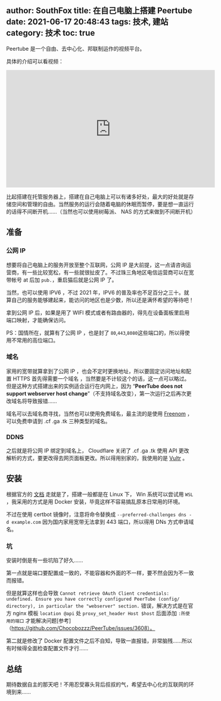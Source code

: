 author:  SouthFox
title: 在自己电脑上搭建 Peertube
date: 2021-06-17 20:48:43
tags: 技术, 建站 
category: 技术
toc: true
---

Peertube 是一个自由、去中心化、邦联制运作的视频平台。

<!--more-->

具体的介绍可以看视频：

<iframe width="560" height="315" sandbox="allow-same-origin allow-scripts allow-popups" title="What is PeerTube?" src="https://framatube.org/videos/embed/9c9de5e8-0a1e-484a-b099-e80766180a6d?subtitle=zh" frameborder="0" allowfullscreen></iframe>

比起搭建在托管服务器上，搭建在自己电脑上可以有诸多好处，最大的好处就是存储空间和管理的自由。当然服务的运行会随着电脑的休眠而暂停，要是想一直运行的话得不间断开机……（当然也可以使用树莓派、 NAS 的方式来做到不间断开机）



## 准备

### 公网 IP

想要将自己电脑上的服务开放至整个互联网，公网 IP 是大前提，这一点请咨询运营商，有一些比较宽松，有一些就很扯皮了。不过珠三角地区电信运营商可以在宽带帐号 at 后加 `pub.`，重启猫后就是公网 IP 了。

当然，也可以使用 IPV6 ，不过 2021 年，IPV6 的普及率也不足百分之三十。就算自己的服务能够建起来，能访问的地区也是少数，所以还是满怀希望的等待吧！ 

拿到公网 IP 后，如果是用了 WIFI 模式或者有路由器的，得先在设备面板里启用端口映射，才能确保访问。



PS：国情所在，就算有了公网 IP ，也是封了 `80`,`443`,`8080`这些端口的，所以得使用不常用的高位端口。



### 域名

家用的宽带就算拿到了公网 IP ，也会不定时更换地址，所以要固定访问地址和配置 HTTPS 首先得需要一个域名 ，当然要是不计较这个的话，这一点可以略过。但是这种方式搭建出来的实例适合运行在内网上，因为  “**PeerTube does not support webserver host change**”（不支持域名改变），第一次运行之后再次更改域名将导致报错……

域名可以去域名商寻找，当然也可以使用免费域名，最主流的是使用 [Freenom](https://www.freenom.com/zh/index.html?lang=zh) ，可以免费申请到 .cf .ga .tk 三种类型的域名。



### DDNS

之后就是将公网 IP 绑定到域名上， Cloudflare 关闭了 .cf .ga .tk 使用 API 更改解析的方式，要更改得去网页面板更改。所以得用别家的，我使用的是 [Vultr](https://www.vultr.com/docs/how-to-setup-dynamic-dns) 。



## 安装

根据官方的 [文档](https://docs.joinpeertube.org/) 走就是了，搭建一般都是在 Linux 下， Win 系统可以尝试用 `WSL` ，我采用的方式是用 Docker 安装，毕竟这样不容易搞乱原本日常用的环境。

不过在使用 certbot 镜像时，注意将命令替换成 `--preferred-challenges dns -d example.com` 因为国内家用宽带无法拿到 443 端口，所以得用 DNs 方式申请域名。

### 坑

安装时倒是有一些坑陷了好久……

第一点就是端口要配置成一致的，不能容器和外面的不一样，要不然会因为不一致而报错。

但是就算这样也会导致 `Cannot retrieve OAuth Client credentials: undefined. Ensure you have correctly configured PeerTube (config/ directory), in particular the "webserver" section.` 错误，解决方式是在官方 nginx 模板 `location @api` 处 `proxy_set_header Host $host` 后面添加 `:所使用的端口` 才能解决问题[参考]（https://github.com/Chocobozzz/PeerTube/issues/3608）。



第二就是修改了 Docker 配置文件之后不自知，导致一直报错，非常脑残……所以有时候得全面检查配置文件才行…… 



## 总结

期待数据自主的那天吧！不用忍受寡头背后叔叔的气，希望去中心化的互联网的环境到来……
